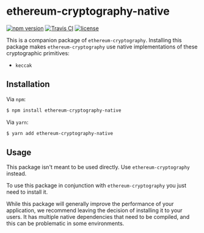 # ethereum-cryptography-native

[![npm version][1]][2]
[![Travis CI][3]][4]
[![license][5]][6]

This is a companion package of `ethereum-cryptography`. Installing this package 
makes `ethereum-cryptography` use native implementations of these cryptographic 
primitives:

* `keccak`

## Installation

Via `npm`:

```bash
$ npm install ethereum-cryptography-native
```

Via `yarn`:

```bash
$ yarn add ethereum-cryptography-native
```

## Usage

This package isn't meant to be used directly. Use `ethereum-cryptography` 
instead.

To use this package in conjunction with `ethereum-cryptography` you just need to
install it.

While this package will generally improve the performance of your application, 
we recommend leaving the decision of installing it to your users. It has 
multiple native dependencies that need to be compiled, and this can be 
problematic in some environments.

[1]: https://img.shields.io/npm/v/ethereum-cryptography-native.svg
[2]: https://www.npmjs.com/package/ethereum-cryptography-native
[3]: https://img.shields.io/travis/alcuadrado/ethereum-cryptography/master.svg?label=Travis%20CI
[4]: https://travis-ci.org/alcuadrado/ethereum-cryptography
[5]: https://img.shields.io/npm/l/ethereum-cryptography-native
[6]: https://github.com/alcuadrado/ethereum-cryptography/blob/master/packages/ethereum-cryptography-native/LICENSE
